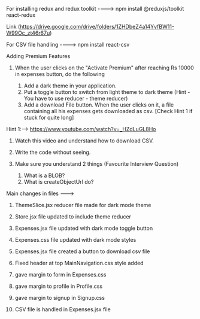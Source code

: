 For installing redux and redux toolkit ----> npm install @reduxjs/toolkit react-redux

Link (https://drive.google.com/drive/folders/1ZHDbeZ4a14YvfBW11-W99Oc_zt46r67u)

For CSV file handling ----> npm install react-csv


Adding Premium Features

1. When the user clicks on the "Activate Premium" after reaching Rs 10000 in expenses button, do the following

   1. Add a dark theme in your application.
   2. Put a toggle button to switch from light theme to dark theme (Hint - You have to use reducer - theme reducer)
   3. Add a download File button. When the user clicks on it, a file containing all his expenses gets downloaded as csv. [Check Hint 1 if stuck for quite long]

Hint 1:-->
https://www.youtube.com/watch?v=_HZdLuGL8Ho

1. Watch this video and understand how to download CSV.

2. Write the code without seeing.

3. Make sure you understand 2 things (Favourite Interview Question)

   1. What is a BLOB?
   2. What is createObjectUrl do?





Main changes in files --->
1. ThemeSlice.jsx reducer file made for dark mode theme
2. Store.jsx file updated to include theme reducer
3. Expenses.jsx file updated with dark mode toggle button
4. Expenses.css file updated with dark mode styles
5. Expenses.jsx file created a button to download csv file
6. Fixed header at top MainNavigation.css style added
7. gave margin to form in Expenses.css
8. gave margin to profile in Profile.css
9. gave margin to signup in Signup.css


10. CSV file is handled in Expenses.jsx file

